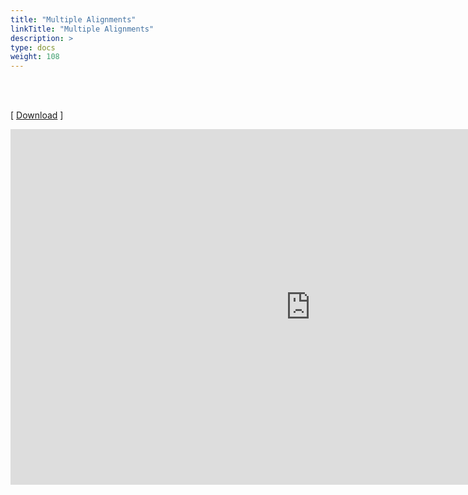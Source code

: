 ```yaml
---
title: "Multiple Alignments"
linkTitle: "Multiple Alignments"
description: >
type: docs
weight: 108
---
```


<br></br>

[ [Download](https://docs.google.com/presentation/d/1KBh1458yCKdiuRiuhd9zUFMcPNd0XO_916cMujT1g9Q/edit?usp=sharing) ]

<iframe src="https://docs.google.com/presentation/d/e/2PACX-1vRYeBPzEL1yanqXknxA6ode4fo7BuzeYfjVDvt8hzVZlQfPeG0kxmuQRDGnQEEurGIgjvETzQjZnvXl/embed?start=false&loop=false&delayms=60000" frameborder="0" width="960" height="569" allowfullscreen="true" mozallowfullscreen="true" webkitallowfullscreen="true"></iframe>






